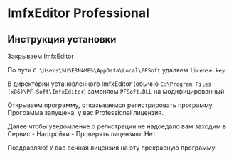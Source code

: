 # ImfxEditor Professional

## Инструкция установки
Закрываем ImfxEditor

По пути ```C:\Users\%USERNAME%\AppData\Local\PFSoft``` удаляем ```license.key```.

В директории установленного ImfxEditor (обычно ```C:\Program Files (x86)\PF-Soft\ImfxEditor```) заменяем ```PFSoft.DLL``` на модифицированный.

Открываем программу, отказываемся регистрировать программу. Программа запущена, у вас Professional лицензия.

Далее чтобы уведомление о регистрации не надоедало вам заходим в Сервис - Настройки - Проверять лицензию: Нет

Поздравляю! У вас вечная лицензия на эту прекрасную программу.
